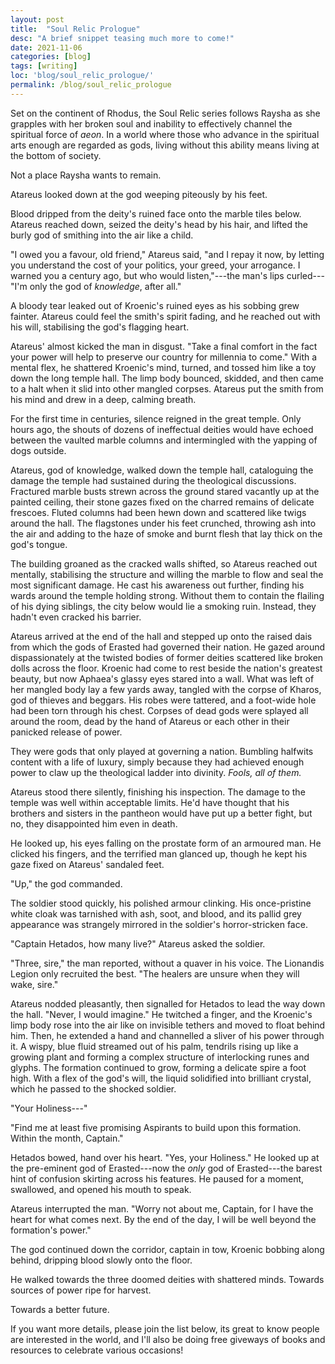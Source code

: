 ```yaml
---
layout: post
title:  "Soul Relic Prologue"
desc: "A brief snippet teasing much more to come!"
date: 2021-11-06
categories: [blog]
tags: [writing]
loc: 'blog/soul_relic_prologue/'
permalink: /blog/soul_relic_prologue
---
```



Set on the continent of Rhodus, the Soul Relic series follows Raysha as she grapples with her broken soul and inability to effectively channel the spiritual force of *aeon*. In a world where those who advance in the spiritual arts enough are regarded as gods, living without this ability means living at the bottom of society. 

Not a place Raysha wants to remain.

<div class="writing-extract" markdown="1">

Atareus looked down at the god weeping piteously by his feet.

Blood dripped from the deity's ruined face onto the marble tiles below. Atareus reached down, seized the deity's head by his hair, and lifted the burly god of smithing into the air like a child.

"I owed you a favour, old friend," Atareus said, "and I repay it now, by letting you understand the cost of your politics, your greed, your arrogance. I warned you a century ago, but who would listen,"---the man's lips curled---"I'm only the god of *knowledge*, after all."

A bloody tear leaked out of Kroenic's ruined eyes as his sobbing grew fainter. Atareus could feel the smith's spirit fading, and he reached out with his will, stabilising the god's flagging heart.

Atareus' almost kicked the man in disgust. "Take a final comfort in the fact your power will help to preserve our country for millennia to come." With a mental flex, he shattered Kroenic's mind, turned, and tossed him like a toy down the long temple hall. The limp body bounced, skidded, and then came to a halt when it slid into other mangled corpses. Atareus put the smith from his mind and drew in a deep, calming breath.

For the first time in centuries, silence reigned in the great temple. Only hours ago, the shouts of dozens of ineffectual deities would have echoed between the vaulted marble columns and intermingled with the yapping of dogs outside. 

Atareus, god of knowledge, walked down the temple hall, cataloguing the damage the temple had sustained during the theological discussions. Fractured marble busts strewn across the ground stared vacantly up at the painted ceiling, their stone gazes fixed on the charred remains of delicate frescoes. Fluted columns had been hewn down and scattered like twigs around the hall. The flagstones under his feet crunched, throwing ash into the air and adding to the haze of smoke and burnt flesh that lay thick on the god's tongue.

The building groaned as the cracked walls shifted, so Atareus reached out mentally, stabilising the structure and willing the marble to flow and seal the most significant damage. He cast his awareness out further, finding his wards around the temple holding strong. Without them to contain the flailing of his dying siblings, the city below would lie a smoking ruin. Instead, they hadn't even cracked his barrier.

Atareus arrived at the end of the hall and stepped up onto the raised dais from which the gods of Erasted had governed their nation. He gazed around dispassionately at the twisted bodies of former deities scattered like broken dolls across the floor. Kroenic had come to rest beside the nation's greatest beauty, but now Aphaea's glassy eyes stared into a wall. What was left of her mangled body lay a few yards away, tangled with the corpse of Kharos, god of thieves and beggars. His robes were tattered, and a foot-wide hole had been torn through his chest. Corpses of dead gods were splayed all around the room, dead by the hand of Atareus or each other in their panicked release of power.

They were gods that only played at governing a nation. Bumbling halfwits content with a life of luxury, simply because they had achieved enough power to claw up the theological ladder into divinity. *Fools, all of them.*

Atareus stood there silently, finishing his inspection. The damage to the temple was well within acceptable limits. He'd have thought that his brothers and sisters in the pantheon would have put up a better fight, but no, they disappointed him even in death.

 He looked up, his eyes falling on the prostate form of an armoured man. He clicked his fingers, and the terrified man glanced up, though he kept his gaze fixed on Atareus' sandaled feet. 
 
"Up," the god commanded.

The soldier stood quickly, his polished armour clinking. His once-pristine white cloak was tarnished with ash, soot, and blood, and its pallid grey appearance was strangely mirrored in the soldier's horror-stricken face. 

"Captain Hetados, how many live?" Atareus asked the soldier.

"Three, sire," the man reported, without a quaver in his voice. The Lionandis Legion only recruited the best. "The healers are unsure when they will wake, sire."

Atareus nodded pleasantly, then signalled for Hetados to lead the way down the hall. "Never, I would imagine." He twitched a finger, and the Kroenic's limp body rose into the air like on invisible tethers and moved to float behind him. Then, he extended a hand and channelled a sliver of his power through it. A wispy, blue fluid streamed out of his palm, tendrils rising up like a growing plant and forming a complex structure of interlocking runes and glyphs. The formation continued to grow, forming a delicate spire a foot high. With a flex of the god's will, the liquid solidified into brilliant crystal, which he passed to the shocked soldier.

"Your Holiness---"

"Find me at least five promising Aspirants to build upon this formation. Within the month, Captain."

Hetados bowed, hand over his heart. "Yes, your Holiness." He looked up at the pre-eminent god of Erasted---now the *only* god of Erasted---the barest hint of confusion skirting across his features. He paused for a moment, swallowed, and opened his mouth to speak.

Atareus interrupted the man. "Worry not about me, Captain, for I have the heart for what comes next. By the end of the day, I will be well beyond the formation's power."

The god continued down the corridor, captain in tow, Kroenic bobbing along behind, dripping blood slowly onto the floor.

He walked towards the three doomed deities with shattered minds. Towards sources of power ripe for harvest.

Towards a better future. 

</div>




If you want more details, please join the list below, its great to know people are interested in the world, and I'll also be doing free giveways of books and resources to celebrate various occasions!


